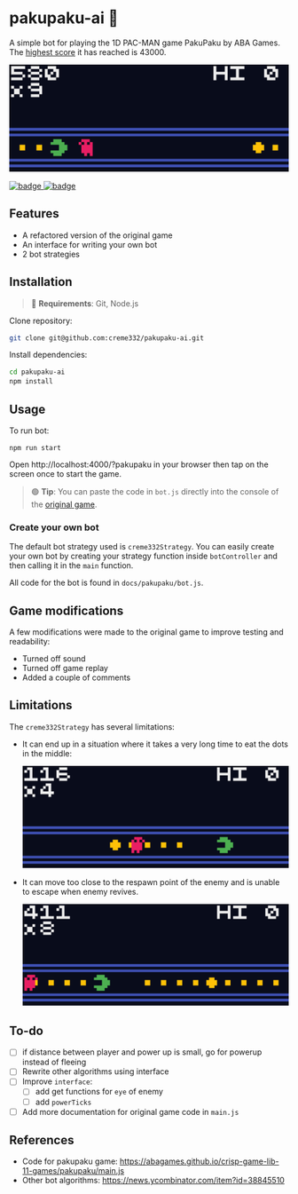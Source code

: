 # pakupaku-ai 👾
A simple bot for playing the 1D PAC-MAN game PakuPaku by ABA Games. The [highest score](./assets/best-score.gif) it has reached is 43000.

![AI GIF](./assets/sample-ai.gif)

[![badge](https://img.shields.io/badge/AI%20Live%20Preview-000?style=for-the-badge&logo=probot&logoColor=%#00B0D8)
](https://creme332.github.io/pakupaku-ai/?pakupaku)
[![badge](https://img.shields.io/badge/Original%20Game-000?style=for-the-badge&logo=googleplay&logoColor=%#00B0D8)
](https://abagames.github.io/crisp-game-lib-11-games/?pakupaku)

## Features

- A refactored version of the original game
- An interface for writing your own bot
- 2 bot strategies
## Installation
> 🔴 **Requirements**: Git, Node.js 

Clone repository:
```bash
git clone git@github.com:creme332/pakupaku-ai.git
```

Install dependencies:
```bash
cd pakupaku-ai
npm install
```

## Usage

To run bot:
```
npm run start
```

Open http://localhost:4000/?pakupaku in your browser then tap on the screen once to start the game.

> 🟢 **Tip**: You can paste the code in `bot.js` directly into the console of the [original game](https://abagames.github.io/crisp-game-lib-11-games/?pakupaku).
> 
### Create your own bot

The default bot strategy used is `creme332Strategy`. You can easily create your own bot by creating your strategy function inside `botController` and then calling it in the `main` function.

All code for the bot is found in `docs/pakupaku/bot.js`. 

## Game modifications
A few modifications were made to the original game to improve testing and readability:
- Turned off sound
- Turned off game replay
- Added a couple of comments

## Limitations
The `creme332Strategy` has several limitations:
- It can end up in a situation where it takes a very long time to eat the dots in the middle: 

    ![gif showing bot hesitation 1](./assets/limitation1.gif)
- It can move too close to the respawn point of the enemy and is unable to escape when enemy revives. 
  
    ![gif showing bot hesitation 2](./assets/limitation2.gif)

## To-do
- [ ] if distance between player and power up is small, go for powerup instead of fleeing
- [ ] Rewrite other algorithms using interface
- [ ] Improve `interface`:
    - [ ] add get functions for `eye` of enemy
    - [ ] add `powerTicks`
- [ ] Add more documentation for original game code in `main.js`

## References
- Code for pakupaku game: https://abagames.github.io/crisp-game-lib-11-games/pakupaku/main.js
- Other bot algorithms: https://news.ycombinator.com/item?id=38845510



